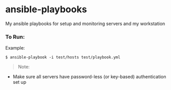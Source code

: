 # ansible-playbooks
My ansible playbooks for setup and monitoring servers and my workstation

### To Run:
Example:
```
$ ansible-playbook -i test/hosts test/playbook.yml
```

> Note:
  - Make sure all servers have password-less (or key-based) authentication set up


